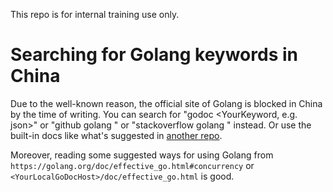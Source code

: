 This repo is for internal training use only.

# Searching for Golang keywords in China
Due to the well-known reason, the official site of Golang is blocked in China by the time of writing. You can search for "godoc <YourKeyword, e.g. json>" or "github golang <YourKeyword>" or "stackoverflow golang <YourKeyword>" instead. Or use the built-in docs like what's suggested in [another repo](https://github.com/genxium/Go111ModulePrac).  

Moreover, reading some suggested ways for using Golang from `https://golang.org/doc/effective_go.html#concurrency` or `<YourLocalGoDocHost>/doc/effective_go.html` is good. 
